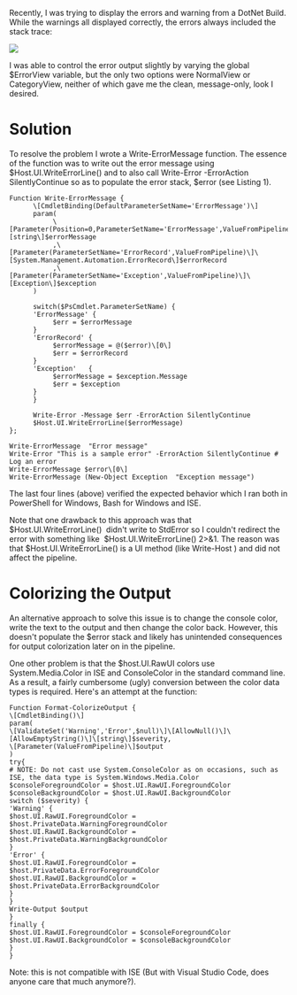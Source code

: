 

Recently, I was trying to display the errors and warning from a DotNet Build. While the warnings all displayed correctly, the errors always included the stack trace:

![](https://intellitect.comhttps://intellitect.com/wp-content/uploads/2018/04/2018-04-16_21-25-30-1024x226.webp)

I was able to control the error output slightly by varying the global $ErrorView variable, but the only two options were NormalView or CategoryView, neither of which gave me the clean, message-only, look I desired.

# Solution

To resolve the problem I wrote a Write-ErrorMessage function. The essence of the function was to write out the error message using $Host.UI.WriteErrorLine() and to also call Write-Error -ErrorAction SilentlyContinue so as to populate the error stack, $error (see Listing 1).

```
Function Write-ErrorMessage {
      \[CmdletBinding(DefaultParameterSetName='ErrorMessage')\]
      param(
           \[Parameter(Position=0,ParameterSetName='ErrorMessage',ValueFromPipeline,Mandatory)\]\[string\]$errorMessage
           ,\[Parameter(ParameterSetName='ErrorRecord',ValueFromPipeline)\]\[System.Management.Automation.ErrorRecord\]$errorRecord
           ,\[Parameter(ParameterSetName='Exception',ValueFromPipeline)\]\[Exception\]$exception
      )

      switch($PsCmdlet.ParameterSetName) {
      'ErrorMessage' {
           $err = $errorMessage
      }
      'ErrorRecord' {
           $errorMessage = @($error)\[0\]
           $err = $errorRecord
      }
      'Exception'   {
           $errorMessage = $exception.Message
           $err = $exception
      }
      }

      Write-Error -Message $err -ErrorAction SilentlyContinue
      $Host.UI.WriteErrorLine($errorMessage)
};

Write-ErrorMessage  "Error message"
Write-Error "This is a sample error" -ErrorAction SilentlyContinue # Log an error
Write-ErrorMessage $error\[0\]
Write-ErrorMessage (New-Object Exception  "Exception message")
```

The last four lines (above) verified the expected behavior which I ran both in PowerShell for Windows, Bash for Windows and ISE.

Note that one drawback to this approach was that  $Host.UI.WriteErrorLine()  didn't write to StdError so I couldn't redirect the error with something like  $Host.UI.WriteErrorLine() 2>&1. The reason was that $Host.UI.WriteErrorLine() is a UI method (like Write-Host ) and did not affect the pipeline.

# Colorizing the Output

An alternative approach to solve this issue is to change the console color, write the text to the output and then change the color back. However, this doesn't populate the $error stack and likely has unintended consequences for output colorization later on in the pipeline.

One other problem is that the $host.UI.RawUI colors use System.Media.Color in ISE and ConsoleColor in the standard command line. As a result, a fairly cumbersome (ugly) conversion between the color data types is required. Here's an attempt at the function:

```
Function Format-ColorizeOutput {
\[CmdletBinding()\]
param(
\[ValidateSet('Warning','Error',$null)\]\[AllowNull()\]\[AllowEmptyString()\]\[string\]$severity,
\[Parameter(ValueFromPipeline)\]$output
)
try{
# NOTE: Do not cast use System.ConsoleColor as on occasions, such as ISE, the data type is System.Windows.Media.Color
$consoleForegroundColor = $host.UI.RawUI.ForegroundColor
$consoleBackgroundColor = $host.UI.RawUI.BackgroundColor
switch ($severity) {
'Warning' {
$host.UI.RawUI.ForegroundColor = $host.PrivateData.WarningForegroundColor
$host.UI.RawUI.BackgroundColor = $host.PrivateData.WarningBackgroundColor
}
'Error' {
$host.UI.RawUI.ForegroundColor = $host.PrivateData.ErrorForegroundColor
$host.UI.RawUI.BackgroundColor = $host.PrivateData.ErrorBackgroundColor
}
}
Write-Output $output
}
finally {
$host.UI.RawUI.ForegroundColor = $consoleForegroundColor
$host.UI.RawUI.BackgroundColor = $consoleBackgroundColor
}
}

```

Note: this is not compatible with ISE (But with Visual Studio Code, does anyone care that much anymore?).
